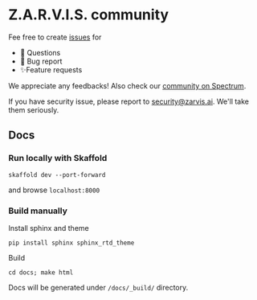 # Z.A.R.V.I.S. community

Fee free to create [issues](https://github.com/zarvis-ai/community/issues) for 

 - 🤔 Questions
 - 🐞 Bug report
 - ✨Feature requests

We appreciate any feedbacks! Also check our [community on Spectrum](https://spectrum.chat/zarvis).

If you have security issue, please report to security@zarvis.ai. We'll take them seriously.

## Docs

### Run locally with Skaffold

```
skaffold dev --port-forward
```

and browse `localhost:8000`

### Build manually

Install sphinx and theme

```
pip install sphinx sphinx_rtd_theme
```

Build

```
cd docs; make html
```

Docs will be generated under `/docs/_build/` directory.
